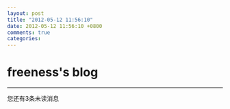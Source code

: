 ```yaml
---
layout: post
title: "2012-05-12 11:56:10"
date: 2012-05-12 11:56:10 +0800
comments: true
categories: 
---
```


# freeness's blog

----------

>
您还有3条未读消息 